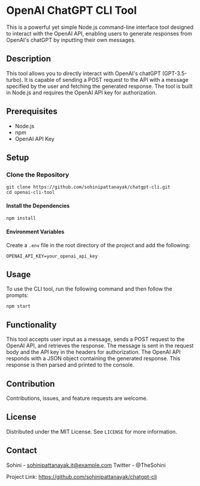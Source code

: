 # OpenAI ChatGPT CLI Tool

This is a powerful yet simple Node.js command-line interface tool designed to interact with the OpenAI API, enabling users to generate responses from OpenAI's chatGPT by inputting their own messages.

## Description

This tool allows you to directly interact with OpenAI's chatGPT (GPT-3.5-turbo). It is capable of sending a POST request to the API with a message specified by the user and fetching the generated response. The tool is built in Node.js and requires the OpenAI API key for authorization.

## Prerequisites

- Node.js
- npm
- OpenAI API Key

## Setup

### Clone the Repository

```
git clone https://github.com/sohinipattanayak/chatgpt-cli.git
cd openai-cli-tool
```

#### Install the Dependencies

```
npm install
```

#### Environment Variables

Create a `.env` file in the root directory of the project and add the following:

```
OPENAI_API_KEY=your_openai_api_key
```

## Usage

To use the CLI tool, run the following command and then follow the prompts:

```
npm start
```

## Functionality

This tool accepts user input as a message, sends a POST request to the OpenAI API, and retrieves the response. The message is sent in the request body and the API key in the headers for authorization. The OpenAI API responds with a JSON object containing the generated response. This response is then parsed and printed to the console.

## Contribution

Contributions, issues, and feature requests are welcome.

## License

Distributed under the MIT License. See `LICENSE` for more information.

## Contact

Sohini - sohinipattanayak.it@example.com
Twitter - @TheSohini

Project Link: https://github.com/sohinipattanayak/chatgpt-cli

